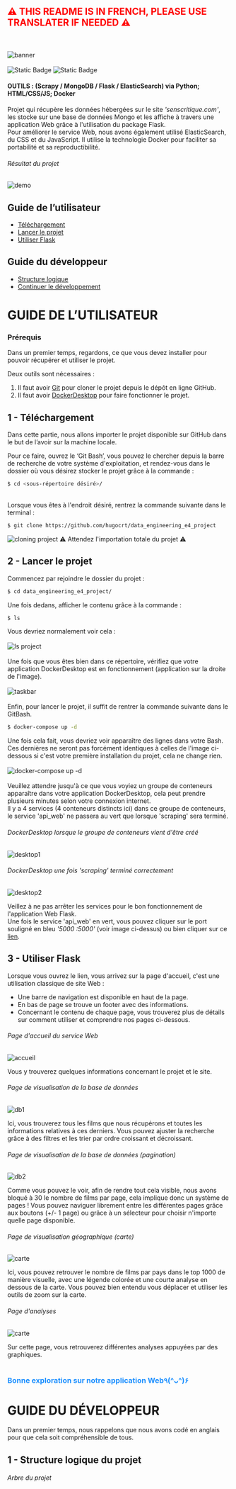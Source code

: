 ## <span style="color:red">⚠ THIS README IS IN FRENCH, PLEASE USE TRANSLATER IF NEEDED ⚠</span>
<br><br>
![banner](img/readme-banner.png)
<br><br>
![Static Badge](https://img.shields.io/badge/ESIEE%20Paris%20-%20Projet%20E4%20-%20green?style=flat)
![Static Badge](https://img.shields.io/badge/last%20commit%20-%20janurary%202024%20-%20orangered)

#### OUTILS : (Scrapy / MongoDB / Flask / ElasticSearch) via Python; HTML/CSS/JS; Docker

Projet qui récupère les données hébergées sur le site *'senscritique.com'*, les stocke sur une 
base de données Mongo et les affiche à travers une application Web grâce à l'utilisation du package 
Flask. <br>
Pour améliorer le service Web, nous avons également utilisé ElasticSearch, du CSS et du 
JavaScript. Il utilise la technologie Docker pour faciliter sa portabilité et sa reproductibilité.

###### Résultat du projet
![demo](img/demo.gif)

## Guide de l’utilisateur
- [Téléchargement](#1---téléchargement) 
- [Lancer le projet](#2---lancer-le-projet)
- [Utiliser Flask](#3---utiliser-flask)

## Guide du développeur
- [Structure logique](#1---structure-logique-du-projet)
- [Continuer le développement]()


# GUIDE DE L’UTILISATEUR

### Prérequis

Dans un premier temps, regardons, ce que vous devez installer pour pouvoir récupérer et utiliser 
le projet.

Deux outils sont nécessaires :

1) Il faut avoir [Git](https://git-scm.com/download) pour cloner le projet depuis le dépôt en ligne GitHub.
2) Il faut avoir [DockerDesktop](https://www.docker.com/products/docker-desktop/) pour faire 
   fonctionner le projet.

## 1 - Téléchargement

Dans cette partie, nous allons importer le projet disponible sur GitHub dans le but de l’avoir 
sur la machine locale.

Pour ce faire, ouvrez le ‘Git Bash’, vous pouvez le chercher depuis la barre
de recherche de votre système d'exploitation, et rendez-vous dans le dossier où vous désirez stocker
le projet grâce à la commande :
```bash 
$ cd <sous-répertoire désiré>/
```
<br>
Lorsque vous êtes à l'endroit désiré, rentrez la commande suivante dans le 
terminal :

```bash 
$ git clone https://github.com/hugocrt/data_engineering_e4_project
```
![cloning project](img/cloning-project.png)
⚠ Attendez l'importation totale du projet ⚠

## 2 - Lancer le projet

Commencez par rejoindre le dossier du projet :
```bash 
$ cd data_engineering_e4_project/
```
Une fois dedans, afficher le contenu grâce à la commande :
```bash 
$ ls
```
Vous devriez normalement voir cela :
<br><br>
![ls project](img/ls-project.png)
<br><br>
Une fois que vous êtes bien dans ce répertoire, vérifiez que votre application DockerDesktop 
est en fonctionnement (application sur la droite de l'image).
<br><br>
![taskbar](img/taskbar.png)
<br><br>
Enfin, pour lancer le projet, il suffit de rentrer la commande suivante dans le GitBash.
```bash 
$ docker-compose up -d
```

Une fois cela fait, vous devriez voir apparaître des lignes dans votre Bash. Ces dernières ne 
seront pas forcément identiques à celles de l'image ci-dessous si c'est votre première 
installation du projet, cela ne change rien. 
<br><br>
![docker-compose up -d](img/docker-compose-up-d.png)
<br><br>
Veuillez attendre jusqu'à ce que vous voyiez un groupe de conteneurs apparaître dans votre 
application DockerDesktop, cela peut prendre plusieurs minutes selon votre connexion internet.<br>
Il y a 4 services (4 conteneurs distincts ici) dans ce groupe de conteneurs, le service 
'api_web' ne passera au vert que lorsque 'scraping' sera terminé.

###### DockerDesktop lorsque le groupe de conteneurs vient d'être créé
![desktop1](img/desktop1.png)
###### DockerDesktop une fois 'scraping' terminé correctement
![desktop2](img/desktop2.png)

Veillez à ne pas arrêter les services pour le bon fonctionnement de l'application Web Flask.<br>
Une fois le service 'api_web' en vert, vous pouvez cliquer sur le port souligné en bleu 
*'5000 :5000'* (voir image ci-dessus) ou bien cliquer sur ce
<a href="http://localhost:5000">lien</a>.

## 3 - Utiliser Flask

Lorsque vous ouvrez le lien, vous arrivez sur la page d'accueil, c'est une utilisation 
classique de site Web :
- Une barre de navigation est disponible en haut de la page. 
- En bas de page se trouve un footer avec des informations.
- Concernant le contenu de chaque page, vous trouverez plus de détails sur comment utiliser et 
  comprendre nos pages ci-dessous.

###### Page d'accueil du service Web
![accueil](img/web_accueil.png)

Vous y trouverez quelques informations concernant le projet et le site. 

###### Page de visualisation de la base de données
![db1](img/db1.png)

Ici, vous trouverez tous les films que nous récupérons et toutes les informations relatives à 
ces derniers. Vous pouvez ajuster la recherche grâce à des filtres et les trier par ordre 
croissant et décroissant.

###### Page de visualisation de la base de données (pagination)
![db2](img/db2.png)

Comme vous pouvez le voir, afin de rendre tout cela visible, nous avons bloqué à 30 le nombre de 
films par page, cela implique donc un système de pages ! Vous pouvez naviguer librement 
entre les différentes pages grâce aux boutons (+/- 1 page) ou grâce à un sélecteur pour choisir 
n'importe quelle page disponible.

###### Page de visualisation géographique (carte)
![carte](img/carte.png)

Ici, vous pouvez retrouver le nombre de films par pays dans le top 1000 de manière visuelle, avec 
une légende colorée et une courte analyse en dessous de la carte. Vous pouvez bien entendu vous 
déplacer et utiliser les outils de zoom sur la carte.

###### Page d'analyses
![carte](img/analyse1.png)

Sur cette page, vous retrouverez différentes analyses appuyées par des graphiques.
<br><br>
### <span style="color : dodgerblue">Bonne exploration sur notre application Web٩(^ᴗ^)۶</span>

# GUIDE DU DÉVELOPPEUR

Dans un premier temps, nous rappelons que nous avons codé en anglais pour que cela soit 
compréhensible de tous.

## 1 - Structure logique du projet

###### Arbre du projet




